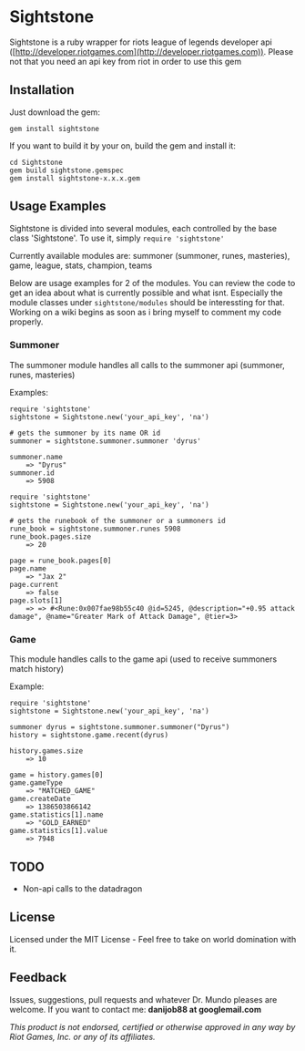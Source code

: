 Sightstone
=======

Sightstone is a ruby wrapper for riots league of legends developer api ([http://developer.riotgames.com](http://developer.riotgames.com)). Please not that you need an api key from riot in order to use this gem


Installation
-------
Just download the gem:
```
gem install sightstone
```

If you want to build it by your on, build the gem and install it:
```
cd Sightstone
gem build sightstone.gemspec
gem install sightstone-x.x.x.gem
```

Usage Examples
-------
Sightstone is divided into several modules, each controlled by the base class 'Sightstone'. To use it, simply `require 'sightstone'`

Currently available modules are:
  summoner (summoner, runes, masteries), game, league, stats, champion, teams
  
Below are usage examples for 2 of the modules. You can review the code to get an idea about what is currently possible and what isnt. Especially the module classes under `sightstone/modules` should be interessting for that. Working on a wiki begins as soon as i bring myself to comment my code properly.

### Summoner
The summoner module handles all calls to the summoner api (summoner, runes, masteries)

Examples:
```
require 'sightstone'
sightstone = Sightstone.new('your_api_key', 'na')

# gets the summoner by its name OR id
summoner = sightstone.summoner.summoner 'dyrus'

summoner.name
    => "Dyrus"
summoner.id
    => 5908
```

``` 
require 'sightstone'
sightstone = Sightstone.new('your_api_key', 'na')

# gets the runebook of the summoner or a summoners id    
rune_book = sightstone.summoner.runes 5908
rune_book.pages.size
    => 20
    
page = rune_book.pages[0]
page.name
    => "Jax 2"
page.current
    => false
page.slots[1]
    => => #<Rune:0x007fae98b55c40 @id=5245, @description="+0.95 attack damage", @name="Greater Mark of Attack Damage", @tier=3>
```

### Game
This module handles calls to the game api (used to receive summoners match history)

Example:
```
require 'sightstone'
sightstone = Sightstone.new('your_api_key', 'na')

summoner dyrus = sightstone.summoner.summoner("Dyrus")
history = sightstone.game.recent(dyrus)

history.games.size
    => 10

game = history.games[0]
game.gameType
    => "MATCHED_GAME"
game.createDate
    => 1386503866142
game.statistics[1].name
    => "GOLD_EARNED"
game.statistics[1].value
    => 7948
```

TODO
-------
- Non-api calls to the datadragon

License
-------
Licensed under the MIT License - Feel free to take on world domination with it.

Feedback
-------
Issues, suggestions, pull requests and whatever Dr. Mundo pleases are welcome.
If you want to contact me: __danijob88 at googlemail.com__



_This product is not endorsed, certified or otherwise approved in any way by Riot Games, Inc. or any of its affiliates._
